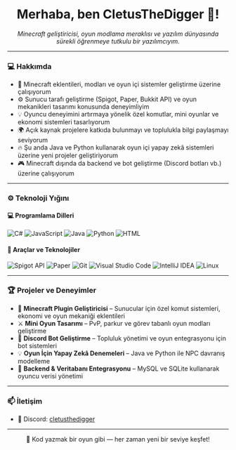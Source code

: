 <h1 align="center"> Merhaba, ben CletusTheDigger 👋! </h1>
<p align="center">
  <i>Minecraft geliştiricisi, oyun modlama meraklısı ve yazılım dünyasında sürekli öğrenmeye tutkulu bir yazılımcıyım.</i>
</p>

---

### 💻 Hakkımda

- 🧱 Minecraft eklentileri, modları ve oyun içi sistemler geliştirme üzerine çalışıyorum  
- ⚙️ Sunucu tarafı geliştirme (Spigot, Paper, Bukkit API) ve oyun mekanikleri tasarımı konusunda deneyimliyim  
- 💡 Oyuncu deneyimini artırmaya yönelik özel komutlar, mini oyunlar ve ekonomi sistemleri tasarlıyorum  
- 🌍 Açık kaynak projelere katkıda bulunmayı ve toplulukla bilgi paylaşmayı seviyorum  
- 🔥 Şu anda Java ve Python kullanarak oyun içi yapay zekâ sistemleri üzerine yeni projeler geliştiriyorum  
- 🎮 Minecraft dışında da backend ve bot geliştirme (Discord botları vb.) üzerine çalışıyorum  

---

### ⚙️ Teknoloji Yığını

#### 💻 Programlama Dilleri
![C#](https://img.shields.io/badge/C%23-68217A?style=flat&logo=csharp&logoColor=white)
![JavaScript](https://img.shields.io/badge/JavaScript-F7DF1E?style=flat&logo=javascript&logoColor=black)
![Java](https://img.shields.io/badge/Java-007396?style=flat&logo=java&logoColor=white)
![Python](https://img.shields.io/badge/Python-3776AB?style=flat&logo=python&logoColor=white)
![HTML](https://img.shields.io/badge/HTML5-E34F26?style=flat&logo=html5&logoColor=white)

#### 🧰 Araçlar ve Teknolojiler
![Spigot API](https://img.shields.io/badge/Spigot%20API-ED8106?style=flat&logo=minecraft&logoColor=white)
![Paper](https://img.shields.io/badge/Paper-000000?style=flat&logo=minecraft&logoColor=white)
![Git](https://img.shields.io/badge/Git-F05032?style=flat&logo=git&logoColor=white)
![Visual Studio Code](https://img.shields.io/badge/VS%20Code-0078D7?style=flat&logo=visualstudiocode&logoColor=white)
![IntelliJ IDEA](https://img.shields.io/badge/IntelliJ%20IDEA-000000?style=flat&logo=intellijidea&logoColor=white)
![Linux](https://img.shields.io/badge/Linux-FCC624?style=flat&logo=linux&logoColor=black)

---

### 🏆 Projeler ve Deneyimler

- 🧩 **Minecraft Plugin Geliştiricisi** – Sunucular için özel komut sistemleri, ekonomi ve oyun mekaniği eklentileri  
- ⚔️ **Mini Oyun Tasarımı** – PvP, parkur ve görev tabanlı oyun modları geliştirme  
- 🤖 **Discord Bot Geliştirme** – Topluluk yönetimi ve oyun entegrasyonu için bot sistemleri  
- 💡 **Oyun İçin Yapay Zekâ Denemeleri** – Java ve Python ile NPC davranış modelleme  
- 🧠 **Backend & Veritabanı Entegrasyonu** – MySQL ve SQLite kullanarak oyuncu verisi yönetimi  

---

### 📫 İletişim
 
- 💼 Discord: [cletusthedigger](https://discord.com/users/889104526899036170)  

---

<p align="center">🚀 Kod yazmak bir oyun gibi — her zaman yeni bir seviye keşfet!</p>
